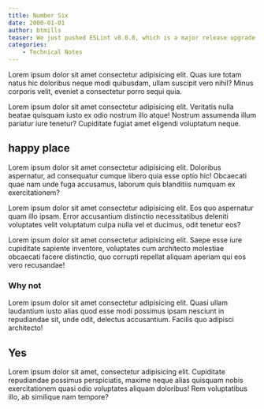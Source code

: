 ```yaml
---
title: Number Six
date: 2000-01-01
author: btmills
teaser: We just pushed ESLint v8.0.0, which is a major release upgrade of ESLint. This release adds some new features and fixes several bugs found in the previous release.
categories:
    - Technical Notes
---
```


Lorem ipsum dolor sit amet consectetur adipisicing elit. Quas iure totam natus hic doloribus neque modi quibusdam, ullam suscipit vero nihil? Minus corporis velit, eveniet a consectetur porro sequi quia.

Lorem ipsum dolor sit amet consectetur adipisicing elit. Veritatis nulla beatae quisquam iusto ex odio nostrum illo atque! Nostrum assumenda illum pariatur iure tenetur? Cupiditate fugiat amet eligendi voluptatum neque.

## happy place

Lorem ipsum dolor sit amet consectetur adipisicing elit. Doloribus aspernatur, ad consequatur cumque libero quia esse optio hic! Obcaecati quae nam unde fuga accusamus, laborum quis blanditiis numquam ex exercitationem?

Lorem ipsum dolor sit amet consectetur adipisicing elit. Eos quo aspernatur quam illo ipsam. Error accusantium distinctio necessitatibus deleniti voluptates velit voluptatum culpa nulla vel et ducimus, odit tenetur eos?

Lorem ipsum dolor sit amet consectetur adipisicing elit. Saepe esse iure cupiditate sapiente inventore, voluptates cum architecto molestiae obcaecati facere distinctio, quo corrupti repellat aliquam aperiam qui eos vero recusandae!

### Why not

Lorem ipsum dolor sit amet consectetur adipisicing elit. Quasi ullam laudantium iusto alias quod esse modi possimus ipsam nesciunt in repudiandae sit, unde odit, delectus accusantium. Facilis quo adipisci architecto!

## Yes

Lorem ipsum dolor sit amet, consectetur adipisicing elit. Cupiditate repudiandae possimus perspiciatis, maxime neque alias quisquam nobis exercitationem quasi odio voluptates aliquam doloribus! Rem voluptatibus illo, ab similique nam tempore?

